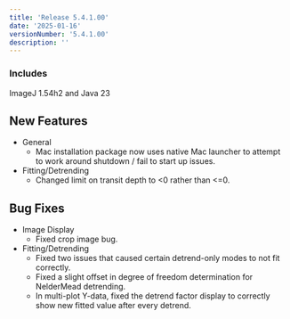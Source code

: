 ```yaml
---
title: 'Release 5.4.1.00'
date: '2025-01-16'
versionNumber: '5.4.1.00'
description: ''
---
```


### Includes
ImageJ 1.54h2 and Java 23


## New Features
- General
  - Mac installation package now uses native Mac launcher to attempt to work around shutdown / fail to start up issues.
- Fitting/Detrending
  - Changed limit on transit depth to <0 rather than <=0.
## Bug Fixes
- Image Display
  - Fixed crop image bug.
- Fitting/Detrending
  - Fixed two issues that caused certain detrend-only modes to not fit correctly.
  - Fixed a slight offset in degree of freedom determination for NelderMead detrending.
  - In multi-plot Y-data, fixed the detrend factor display to correctly show new fitted value after every detrend.
